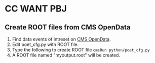 # CC WANT PBJ
## Create ROOT files from CMS OpenData
1. Find data events of intreset on [CMS OpenData](https://opendata.cern.ch/).
2. Edit poet_cfg.py with ROOT file.
3. Type the following to create ROOT file
```cmsRun python/poet_cfg.py```
4. A ROOT file named "myoutput.root" will be created.